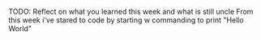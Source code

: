 TODO: Reflect on what you learned this week and what is still uncle
From this week i've stared to code by starting w commanding to print "Hello World"
